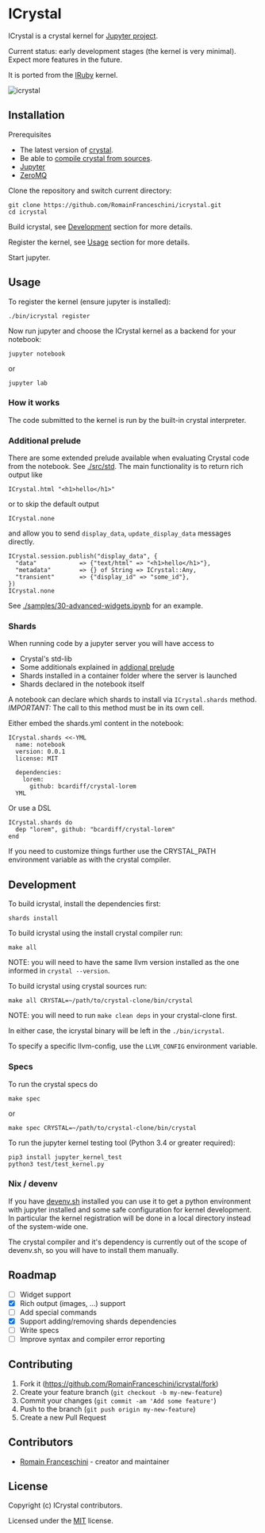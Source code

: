 # ICrystal

ICrystal is a crystal kernel for [Jupyter project](https://jupyter.org/try).

Current status: early development stages (the kernel is very minimal). Expect more features in the future.

It is ported from the [IRuby](https://github.com/SciRuby/iruby) kernel.

![icrystal](https://user-images.githubusercontent.com/470056/81830095-f25cd280-953b-11ea-9922-0f6477399cef.gif)

## Installation

Prerequisites

- The latest version of [crystal](https://crystal-lang.org/).
- Be able to [compile crystal from sources](https://crystal-lang.org/install/from_sources/).
- [Jupyter](https://jupyter.org/)
- [ZeroMQ](https://zeromq.org/)

Clone the repository and switch current directory:

```
git clone https://github.com/RomainFranceschini/icrystal.git
cd icrystal
```

Build icrystal, see [Development](#development) section for more details.

Register the kernel, see [Usage](#usage) section for more details.

Start jupyter.


## Usage

To register the kernel (ensure jupyter is installed):

```
./bin/icrystal register
```

Now run jupyter and choose the ICrystal kernel as a backend for your notebook:

```
jupyter notebook
```

or

```
jupyter lab
```

### How it works

The code submitted to the kernel is run by the built-in crystal interpreter.

### Additional prelude

There are some extended prelude available when evaluating Crystal code from the notebook.
See [./src/std](.src/std). The main functionality is to return rich output like

```crystal
ICrystal.html "<h1>hello</h1>"
```

or to skip the default output

```crystal
ICrystal.none
```

and allow you to send `display_data`, `update_display_data` messages directly.

```crystal
ICrystal.session.publish("display_data", {
  "data"            => {"text/html" => "<h1>hello</h1>"},
  "metadata"        => {} of String => ICrystal::Any,
  "transient"       => {"display_id" => "some_id"},
})
ICrystal.none
```

See [./samples/30-advanced-widgets.ipynb](samples/30-advanced-widgets.ipynb) for an example.

### Shards

When running code by a jupyter server you will have access to

* Crystal's std-lib
* Some additionals explained in [addional prelude](#additional-prelude)
* Shards installed in a container folder where the server is launched
* Shards declared in the notebook itself

A notebook can declare which shards to install via `ICrystal.shards` method. *IMPORTANT:* The call to this method must be in its own cell.

Either embed the shards.yml content in the notebook:

```crystal
ICrystal.shards <<-YML
  name: notebook
  version: 0.0.1
  license: MIT

  dependencies:
    lorem:
      github: bcardiff/crystal-lorem
  YML
```

Or use a DSL

```crystal
ICrystal.shards do
  dep "lorem", github: "bcardiff/crystal-lorem"
end
```

If you need to customize things further use the CRYSTAL_PATH environment variable as with the crystal compiler.

## Development

To build icrystal, install the dependencies first:

```
shards install
```

To build icrystal using the install crystal compiler run:

```
make all
```

NOTE: you will need to have the same llvm version installed as the one informed in `crystal --version`.

To build icrystal using crystal sources run:

```
make all CRYSTAL=~/path/to/crystal-clone/bin/crystal
```

NOTE: you will need to run `make clean deps` in your crystal-clone first.

In either case, the icrystal binary will be left in the `./bin/icrystal`.

To specify a specific llvm-config, use the `LLVM_CONFIG` environment variable.

### Specs

To run the crystal specs do

```
make spec
```

or

```
make spec CRYSTAL=~/path/to/crystal-clone/bin/crystal
```

To run the jupyter kernel testing tool (Python 3.4 or greater required):

```
pip3 install jupyter_kernel_test
python3 test/test_kernel.py
```

### Nix / devenv

If you have [devenv.sh](https://devenv.sh/) installed you can use it to get a python environment with jupyter installed and some safe configuration for kernel development. In particular the kernel registration will be done in a local directory instead of the system-wide one.

The crystal compiler and it's dependency is currently out of the scope of devenv.sh, so you will have to install them manually.

## Roadmap

- [ ] Widget support
- [x] Rich output (images, ...) support
- [ ] Add special commands
- [x] Support adding/removing shards dependencies
- [ ] Write specs
- [ ] Improve syntax and compiler error reporting

## Contributing

1. Fork it (<https://github.com/RomainFranceschini/icrystal/fork>)
2. Create your feature branch (`git checkout -b my-new-feature`)
3. Commit your changes (`git commit -am 'Add some feature'`)
4. Push to the branch (`git push origin my-new-feature`)
5. Create a new Pull Request

## Contributors

- [Romain Franceschini](https://github.com/RomainFranceschini) - creator and maintainer

## License

Copyright (c) ICrystal contributors.

Licensed under the [MIT](LICENSE) license.
